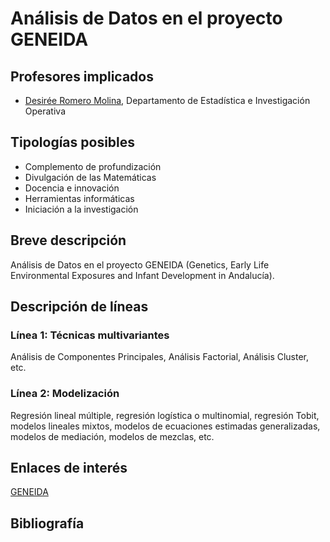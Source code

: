 # Análisis de Datos en el proyecto GENEIDA 

## Profesores implicados 

- [Desirée Romero Molina](https://estadistica.ugr.es/informacion/directorio-personal/desire-romero-molina), Departamento de Estadística e Investigación Operativa

## Tipologías posibles

- Complemento de profundización  
- Divulgación de las Matemáticas  
- Docencia e innovación
- Herramientas informáticas
- Iniciación a la investigación

## Breve descripción 

Análisis de Datos en el proyecto GENEIDA (Genetics, Early Life Environmental Exposures and Infant Development in Andalucía).

## Descripción de líneas 

### Línea 1: Técnicas multivariantes

Análisis de Componentes Principales, Análisis Factorial, Análisis Cluster, etc.

### Línea 2: Modelización

Regresión lineal múltiple, regresión logística o multinomial, regresión Tobit, modelos lineales mixtos, modelos de ecuaciones estimadas generalizadas, modelos de mediación, modelos de mezclas, etc.

## Enlaces de interés

[GENEIDA](https://www.easp.es/web/geneida/proyecto-geneida/presentacion-del-estudio)

## Bibliografía



